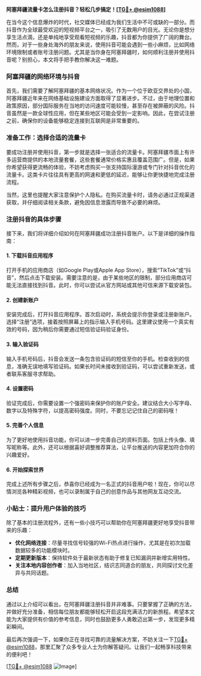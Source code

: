 **阿塞拜疆流量卡怎么注册抖音？轻松几步搞定！[[TG💪+ @esim1088](https://t.me/s/esim1088)]**

在当今这个信息爆炸的时代，社交媒体已经成为我们生活中不可或缺的一部分。而抖音作为全球最受欢迎的短视频平台之一，吸引了无数用户的目光。无论你是想分享生活点滴，还是单纯地享受观看短视频的乐趣，抖音都为你提供了广阔的舞台。然而，对于一些身处海外的朋友来说，使用抖音可能会遇到一些小麻烦，比如网络环境限制或者账号注册问题。尤其是当你身在阿塞拜疆时，如何顺利注册并使用抖音呢？别担心，本文将手把手教你解决这一难题。

### 阿塞拜疆的网络环境与抖音

首先，我们需要了解阿塞拜疆的基本网络状况。作为一个位于欧亚交界处的小国，阿塞拜疆近年来在网络基础设施建设方面取得了显著进步。不过，由于地理位置和政策原因，部分国际服务在当地的访问速度可能较慢，甚至存在被屏蔽的风险。抖音虽然是一款全球性应用，但在某些地区可能会受到一定影响。因此，在尝试注册之前，确保你的设备能够稳定连接到互联网是非常重要的。

### 准备工作：选择合适的流量卡

要成功注册并使用抖音，第一步就是选择一张适合的流量卡。阿塞拜疆市面上有许多运营商提供的本地流量套餐，这些套餐通常价格实惠且覆盖范围广。但是，如果你希望获得更流畅的体验，不妨考虑购买一张支持国际漫游或专门针对抖音优化的流量卡。这类卡片往往具有更高的网速和更低的延迟，能够让你更快捷地完成注册流程。

当然，这里也提醒大家注意保护个人隐私。在购买流量卡时，请务必通过正规渠道获取，并仔细阅读相关条款，避免因信息泄露而导致不必要的麻烦。

### 注册抖音的具体步骤

接下来，我们将详细介绍如何在阿塞拜疆成功注册抖音账户。以下是详细的操作指南：

#### 1. 下载抖音应用程序

打开手机的应用商店（如Google Play或Apple App Store），搜索“TikTok”或“抖音”，然后点击下载安装。需要注意的是，由于某些地区的限制，部分应用商店可能无法直接找到抖音。此时，你可以尝试从官方网站或其他可信来源下载安装包。

#### 2. 创建新账户

安装完成后，打开抖音应用程序。首次启动时，系统会提示你登录或注册新账户。选择“注册”选项，接着按照屏幕上的指示输入手机号码。这里建议使用一个真实有效的号码，因为稍后你需要通过短信验证码验证身份。

#### 3. 输入验证码

输入手机号码后，抖音会发送一条包含验证码的短信至你的手机。检查收到的信息，准确无误地填写验证码。如果长时间未接收到验证码，可以尝试重新发送，或者联系客服寻求帮助。

#### 4. 设置密码

验证完成后，你需要设置一个强密码来保护你的账户安全。建议结合大小写字母、数字以及特殊字符，以提高密码强度。同时，不要忘记记住自己的密码哦！

#### 5. 完善个人信息

为了更好地使用抖音功能，你可以进一步完善自己的资料页面。包括上传头像、填写昵称等。此外，还可以根据喜好调整推荐算法，让平台推送的内容更加符合你的兴趣爱好。

#### 6. 开始探索世界

完成上述所有步骤之后，恭喜你已经成为一名正式的抖音用户啦！现在，你可以尽情浏览各种精彩视频，也可以录制属于自己的创意作品与其他网友互动交流。

### 小贴士：提升用户体验的技巧

除了基本的注册流程外，还有一些小技巧可以帮助你在阿塞拜疆更好地享受抖音带来的乐趣：

- **优化网络连接**：尽量寻找信号较强的Wi-Fi热点进行操作，尤其是在初次加载数据较多的功能模块时。
- **定期更新版本**：保持软件处于最新状态有助于修复已知漏洞并新增实用特性。
- **关注本地内容创作者**：加入当地社区，结识志同道合的朋友，共同探讨文化差异与共同话题。

### 总结

通过以上介绍可以看出，在阿塞拜疆注册抖音并非难事。只要掌握了正确的方法，并做好充分准备，相信每位朋友都能够轻松开启这段充满活力的新旅程。希望本文能为大家提供有价值的参考信息，同时也鼓励更多人勇敢迈出第一步，发现更多精彩瞬间。

最后再次强调一下，如果你正在寻找可靠的流量解决方案，不妨关注一下[TG💪+ @esim1088](https://t.me/s/esim1088)，那里汇聚了众多专业人士为你解答疑问。让我们一起畅享科技带来的便利吧！

[[TG💪+ @esim1088](https://t.me/s/esim1088) ![Image](https://i.postimg.cc/4NQfJmqS/Snipaste-2025-05-13-00-14-12.png)]
